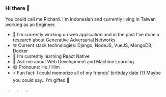 ### Hi there 👋

You could call me Richard. I'm Indonesian and currently living in Taiwan working as an Engineer. 

- 🔭 I’m currently working on web application and in the past I've done a research about Generative Adversarial Networks
- ⚒️ Current stack technologies: Django, NodeJS, VueJS, MongoDB, Docker  
- 🌱 I’m currently learning React Native
- 💬 Ask me about Web Development and Machine Learning
- 😄 Pronouns: He / Him
- ⚡ Fun fact: I could memorize all of my friends' birthday date (?) Maybe you could say.. I'm gifted 🥳

&nbsp; 
[<img src="https://img.icons8.com/color/48/000000/linkedin.png" width="3.5%"/>](https://www.linkedin.com/in/richardfirdaus/)  &nbsp; 
[<img src="https://img.icons8.com/fluent/48/000000/instagram-new.png" width="3.5%"/>](https://www.instagram.com/richardfirdaus/)  &nbsp; 
<a href="mailto:richfir@gmail.com"> <img src="https://img.icons8.com/fluent/48/000000/gmail.png" width="3.5%"/>
  


